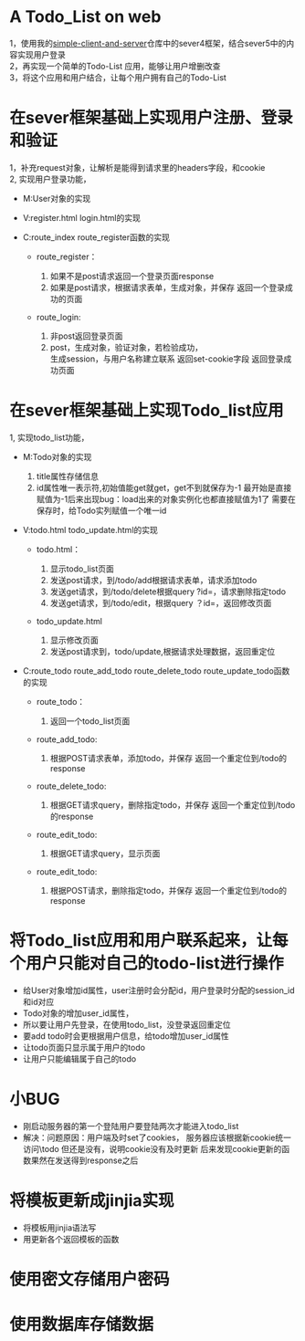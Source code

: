 # A Todo_List on web  

1，使用我的[simple-client-and-server](https://github.com/ZjoeyZ/simple-client-and-sever)仓库中的sever4框架，结合sever5中的内容实现用户登录  
2，再实现一个简单的Todo-List 应用，能够让用户增删改查  
3，将这个应用和用户结合，让每个用户拥有自己的Todo-List

# 在sever框架基础上实现用户注册、登录和验证
1，补充request对象，让解析是能得到请求里的headers字段，和cookie  
2, 实现用户登录功能，
   - M:User对象的实现 
   - V:register.html login.html的实现
   - C:route_index route_register函数的实现
     
        - route_register：
            1. 如果不是post请求返回一个登录页面response
            2. 如果是post请求，根据请求表单，生成对象，并保存
               返回一个登录成功的页面 
                         
        - route_login:
            1. 非post返回登录页面
            2. post，生成对象，验证对象，若检验成功，  
            生成session，与用户名称建立联系
                返回set-cookie字段
                返回登录成功页面
                
# 在sever框架基础上实现Todo_list应用         
1, 实现todo_list功能，
   - M:Todo对象的实现 
        1. title属性存储信息
        2. id属性唯一表示符,初始值能get就get，get不到就保存为-1
           最开始是直接赋值为-1后来出现bug：load出来的对象实例化也都直接赋值为1了
           需要在保存时，给Todo实列赋值一个唯一id
        
   - V:todo.html todo_update.html的实现
       - todo.html：
            1. 显示todo_list页面
            2. 发送post请求，到/todo/add根据请求表单，请求添加todo
            3. 发送get请求，到/todo/delete根据query ?id=，请求删除指定todo
            4. 发送get请求，到/todo/edit，根据query ？id=，返回修改页面
            
       - todo_update.html    
            1. 显示修改页面
            2. 发送post请求到，todo/update,根据请求处理数据，返回重定位
                          
   - C:route_todo route_add_todo route_delete_todo route_update_todo函数的实现   
        - route_todo：
            1. 返回一个todo_list页面
                         
        - route_add_todo:
            1. 根据POST请求表单，添加todo，并保存
               返回一个重定位到/todo的response
               
        - route_delete_todo:
            1. 根据GET请求query，删除指定todo，并保存
               返回一个重定位到/todo的response
        
        - route_edit_todo:
            1. 根据GET请求query，显示页面
            
        - route_edit_todo:    
            1. 根据POST请求，删除指定todo，并保存
               返回一个重定位到/todo的response
        
# 将Todo_list应用和用户联系起来，让每个用户只能对自己的todo-list进行操作 
   - 给User对象增加id属性，user注册时会分配id，用户登录时分配的session_id和id对应
   - Todo对象的增加user_id属性，
   - 所以要让用户先登录，在使用todo_list，没登录返回重定位
   -    要add todo时会更根据用户信息，给todo增加user_id属性
   -    让todo页面只显示属于用户的todo
   -    让用户只能编辑属于自己的todo

# 小BUG
   - 刚启动服务器的第一个登陆用户要登陆两次才能进入todo_list
   - 解决：问题原因：用户端及时set了cookies，
                   服务器应该根据新cookie统一访问\todo
                   但还是没有，说明cookie没有及时更新
                   后来发现cookie更新的函数果然在发送得到response之后
                   
# 将模板更新成jinjia实现  
   - 将模板用jinjia语法写
   - 用更新各个返回模板的函数
   
# 使用密文存储用户密码
# 使用数据库存储数据
